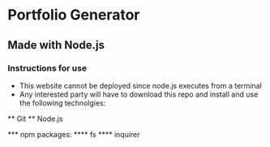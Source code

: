 # Portfolio Generator
## Made with Node.js
### Instructions for use
* This website cannot be deployed since node.js executes from a terminal
* Any interested party will have to download this repo and install and use the following technolgies:

** Git
** Node.js

*** npm packages:
**** fs
**** inquirer
